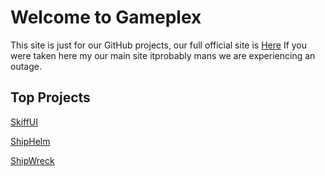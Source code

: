 # Welcome to Gameplex
This site is just for our GitHub projects, our full official site is [Here](https://gameplexsoftware.com)
If you were taken here my our main site itprobably mans we are experiencing an outage.


## Top Projects

[SkiffUI](https://gameplex-software.github.io/skiffui)

[ShipHelm](https://gameplex-software.github.io/ShipHelm)

[ShipWreck](https://gameplex-software.github.io/Shipwreck)
